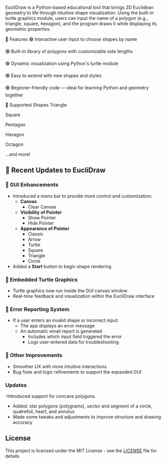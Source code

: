 EucliDraw is a Python-based educational tool that brings 2D Euclidean geometry to life through intuitive shape visualization. Using the built-in turtle graphics module, users can input the name of a polygon (e.g., triangle, square, hexagon), and the program draws it while displaying its geometric properties.

🎯 Features
🟢 Interactive user input to choose shapes by name

🟢 Built-in library of polygons with customizable side lengths

🟢 Dynamic visualization using Python's turtle module

🟢 Easy to extend with new shapes and styles

🟢 Beginner-friendly code — ideal for learning Python and geometry together

🧮 Supported Shapes
Triangle

Square

Pentagon

Hexagon

Octagon

…and more!
## 🔄 Recent Updates to EucliDraw

### 🧩 GUI Enhancements
- Introduced a menu bar to provide more control and customization:
  - **Canvas**
    - Clear Canvas
  - **Visibility of Pointer**
    - Show Pointer
    - Hide Pointer
  - **Appearance of Pointer**
    - Classic
    - Arrow
    - Turtle
    - Square
    - Triangle
    - Circle
- Added a **Start** button to begin shape rendering

### 🐢 Embedded Turtle Graphics
- Turtle graphics now run inside the GUI canvas window
- Real-time feedback and visualization within the EucliDraw interface

### 📧 Error Reporting System
- If a user enters an invalid shape or incorrect input:
  - The app displays an error message
  - An automatic email report is generated
    - Includes which input field triggered the error
    - Logs user-entered data for troubleshooting

### 🎯 Other Improvements
- Smoother UX with more intuitive interactions
- Bug fixes and logic refinements to support the expanded GUI

### Updates
-Introduced support for concave polygons.
- Added: star polygons (polygrams), sector and segment of a circle, quatrefoil, heart, and annulus  
- Made some tweaks and adjustments to improve structure and drawing accuracy

## License

This project is licensed under the MIT License - see the [LICENSE](LICENSE) file for details.
